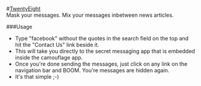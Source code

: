 #[TwentyEight](http://twentyeight.in/)
<br>
Mask your messages. Mix your messages inbetween news articles.

###Usage
- Type "facebook" without the quotes in the search field on the top and hit the "Contact Us" link beside it.
- This will take you directly to the secret messaging app that is embedded inside the camouflage app.
- Once you're done sending the messages, just click on any link on the navigation bar and BOOM. You're messages are hidden again.
- It's that simple ;-)